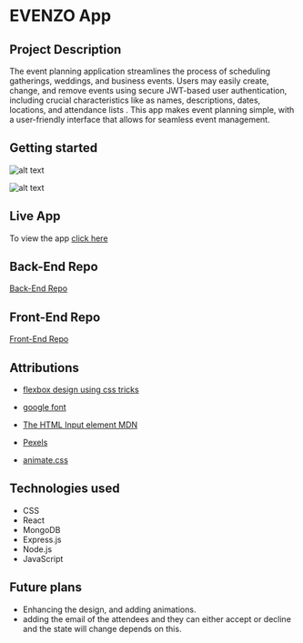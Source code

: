 # EVENZO App 

## Project Description 

The event planning application streamlines the process of scheduling gatherings, weddings, and business events. Users may easily create, change, and remove events using secure JWT-based user authentication, including crucial characteristics like as names, descriptions, dates, locations, and attendance lists . This app makes event planning simple, with a user-friendly interface that allows for seamless event management.

## Getting started

![alt text](</src/assets/Screenshot 2024-11-20 at 3.53.01 PM.png>)

![alt text](</src/assets/Screenshot 2024-11-20 at 3.53.34 PM (1).png>)

## Live App

To view the app [click here](https://event-frontend-dwci31i1y-yousifs-projects-822eeb1b.vercel.app/)

## Back-End Repo 

[Back-End Repo](https://github.com/YA811/event-backend.git)

## Front-End Repo

[Front-End Repo](https://github.com/YA811/event-frontend)

## Attributions

- [flexbox design using css tricks](https://css-tricks.com/snippets/css/a-guide-to-flexbox/)

- [google font](https://fonts.google.com)

- [The HTML Input element MDN](https://developer.mozilla.org/en-US/docs/Web/HTML/Element/input)

- [Pexels](https://www.pexels.com/)

- [animate.css](https://animate.style/)

## Technologies used 

- CSS
- React 
- MongoDB 
- Express.js 
- Node.js
- JavaScript


## Future plans
- Enhancing the design, and adding animations.
- adding the email of the attendees and they can either accept or decline and the state will change depends on this.
